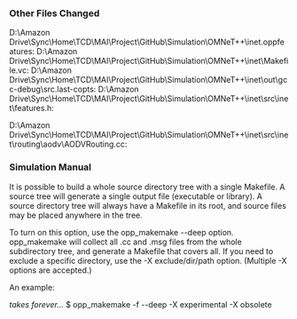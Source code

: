 ### Other Files Changed
D:\Amazon Drive\Sync\Home\TCD\MAI\Project\GitHub\Simulation\OMNeT++\inet\.oppfeatures:
D:\Amazon Drive\Sync\Home\TCD\MAI\Project\GitHub\Simulation\OMNeT++\inet\Makefile.vc:
D:\Amazon Drive\Sync\Home\TCD\MAI\Project\GitHub\Simulation\OMNeT++\inet\out\gcc-debug\src\.last-copts:
D:\Amazon Drive\Sync\Home\TCD\MAI\Project\GitHub\Simulation\OMNeT++\inet\src\inet\features.h:
<!--  -->
D:\Amazon Drive\Sync\Home\TCD\MAI\Project\GitHub\Simulation\OMNeT++\inet\src\inet\routing\aodv\AODVRouting.cc:
<!--  -->

### Simulation Manual

It is possible to build a whole source directory tree with a single Makefile. A source tree will generate a single output file (executable or library). A source directory tree will always have a Makefile in its root, and source files may be placed anywhere in the tree.

To turn on this option, use the opp_makemake --deep option. opp_makemake will collect all .cc and .msg files from the whole subdirectory tree, and generate a Makefile that covers all. If you need to exclude a specific directory, use the -X exclude/dir/path option. (Multiple -X options are accepted.)

An example:

_takes forever..._
$ opp_makemake -f --deep -X experimental -X obsolete
